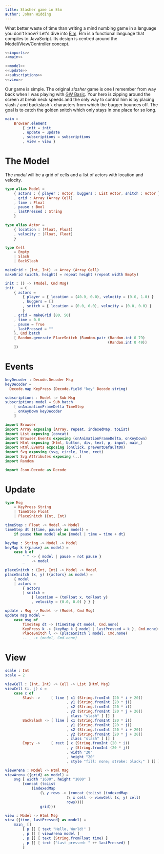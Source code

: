 ```yaml
---
title: Slasher game in Elm
author: Johan Hidding
---
```


What better waste of time than writing a mind numbing game in a language you don't know? Let's dive into [Elm](https://elm-lang.org/). Elm is a functional language that compiles to JavaScript. Its design is centred around the Model/View/Controller concept.

``` {.elm file=src/Main.elm}
<<imports>>
<<main>>

<<model>>
<<update>>
<<subscriptions>>
<<view>>
```

Our game is simple. The original *slasher* game is one I remember from way back when I was playing with [GW Basic](https://en.wikipedia.org/wiki/GW-BASIC). Your hero is zipping around the screen at break neck speeds and the only way to control him is by placing slash `/` and backslash `\` characters from which the bugger bounces off. The goal is to catch the golden snitch which only stays in one place for so long.

``` {.elm #main}
main =
    Browser.element
        { init = init
        , update = update
        , subscriptions = subscriptions
        , view = view }
```

# The Model

The *model* will be a grid of cells and a list of actors with location and velocity.

``` {.elm #model}
type alias Model =
    { actors : { player : Actor, buggers : List Actor, snitch : Actor }
    , grid : Array (Array Cell)
    , time : Float
    , pause : Bool
    , lastPressed : String
    }

type alias Actor =
    { location : (Float, Float)
    , velocity : (Float, Float)
    }

type Cell
    = Empty
    | Slash
    | BackSlash

makeGrid : (Int, Int) -> Array (Array Cell)
makeGrid (width, height) = repeat height (repeat width Empty)

init : () -> (Model, Cmd Msg)
init _ = (
    { actors =
        { player = { location = (40.0, 0.0), velocity = (0.0, 1.0) }
        , buggers = []
        , snitch = { location = (0.0, 0.0), velocity = (0.0, 0.0) }
        }
    , grid = makeGrid (80, 50)
    , time = 0.0
    , pause = True
    , lastPressed = ""
    }, Cmd.batch
    [ Random.generate PlaceSnitch (Random.pair (Random.int 0 79)
                                               (Random.int 0 49))
    ])
```

# Events

``` {.elm #subscriptions}
keyDecoder : Decode.Decoder Msg
keyDecoder =
  Decode.map KeyPress (Decode.field "key" Decode.string)

subscriptions : Model -> Sub Msg
subscriptions model = Sub.batch
    [ onAnimationFrameDelta TimeStep
    , onKeyDown keyDecoder
    ]
```

``` {.elm #imports}
import Browser
import Array exposing (Array, repeat, indexedMap, toList)
import List exposing (concat)
import Browser.Events exposing (onAnimationFrameDelta, onKeyDown)
import Html exposing (Html, button, div, text, p, input, main_)
import Html.Events exposing (onClick, preventDefaultOn)
import Svg exposing (svg, circle, line, rect)
import Svg.Attributes exposing (..)
import Random

import Json.Decode as Decode
```

# Update

``` {.elm #update}
type Msg
    = KeyPress String
    | TimeStep Float
    | PlaceSnitch (Int, Int)

timeStep : Float -> Model -> Model
timeStep dt ({time, pause} as model) =
    if pause then model else {model | time = time + dt}

keyMap : String -> Model -> Model
keyMap k ({pause} as model) =
    case k of
        " " -> { model | pause = not pause }
        _   -> model

placeSnitch : (Int, Int) -> Model -> Model
placeSnitch (x, y) ({actors} as model) = 
    { model 
    | actors = 
        { actors 
        | snitch =
            { location = (toFloat x, toFloat y)
            , velocity = (0.0, 0.0) } } }

update : Msg -> Model -> (Model, Cmd Msg)
update msg model =
    case msg of
        TimeStep dt -> (timeStep dt model, Cmd.none)
        KeyPress k -> (keyMap k { model | lastPressed = k }, Cmd.none)
        PlaceSnitch l -> (placeSnitch l model, Cmd.none)
        -- _ -> (model, Cmd.none)
```

# View

``` {.elm #view}
scale : Int
scale = 2

viewCell : (Int, Int) -> Cell -> List (Html Msg)
viewCell (i, j) c =
    case c of
        Slash ->     [ line [ x1 (String.fromInt (20 * i + 20))
                            , y1 (String.fromInt (20 * j))
                            , x2 (String.fromInt (20 * i))
                            , y2 (String.fromInt (20 * j + 20))
                            , class "slash" ] [] ]
        BackSlash -> [ line [ x1 (String.fromInt (20 * i))
                            , y1 (String.fromInt (20 * j))
                            , x2 (String.fromInt (20 * i + 20))
                            , y2 (String.fromInt (20 * j + 20))
                            , class "slash" ] [] ]
        Empty ->     [ rect [ x (String.fromInt (20 * i))
                            , y (String.fromInt (20 * j))
                            , width "20"
                            , height "20"
                            , style "fill: none; stroke: black;" ] [] ]

viewArena : Model -> Html Msg
viewArena ({grid} as model) =
    svg [ width "1600", height "1000" ]
        (concat (toList
            (indexedMap 
                (\ y rows -> (concat (toList (indexedMap 
                            (\ x cell -> viewCell (x, y) cell)
                            rows))))
                grid)))

view : Model -> Html Msg
view ({time, lastPressed} as model) =
    main_ []
        [ p [] [ text "Hello, World!" ]
        , p [] [ viewArena model ]
        , p [] [ text (String.fromFloat time) ]
        , p [] [ text ("Last pressed: " ++ lastPressed) ]
        ]
```
